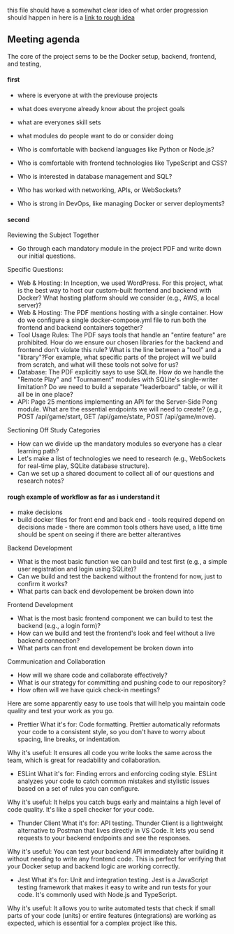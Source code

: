 this file should have a somewhat clear idea of what order progression should happen in here is a [link to rough idea](progression_rough.md)

## Meeting agenda
The core of the project sems to be the Docker setup, backend, frontend, and testing,

#### first
- where is everyone at with the previouse projects
- what does everyone already know about the project goals
- what are everyones skill sets
- what modules do people want to do or consider doing

- Who is comfortable with backend languages like Python or Node.js?
- Who is comfortable with frontend technologies like TypeScript and CSS?
- Who is interested in database management and SQL?
- Who has worked with networking, APIs, or WebSockets?
- Who is strong in DevOps, like managing Docker or server deployments?

#### second
Reviewing the Subject Together

- Go through each mandatory module in the project PDF and write down our initial questions.

Specific Questions:
- Web & Hosting: In Inception, we used WordPress. For this project, what is the best way to host our custom-built frontend and backend with Docker? What hosting platform should we consider (e.g., AWS, a local server)?
- Web & Hosting: The PDF mentions hosting with a single container. How do we configure a single docker-compose.yml file to run both the frontend and backend containers together?
- Tool Usage Rules: The PDF says tools that handle an "entire feature" are prohibited. How do we ensure our chosen libraries for the backend and frontend don't violate this rule? What is the line between a "tool" and a "library"?For example, what specific parts of the project will we build from scratch, and what will these tools not solve for us?
- Database: The PDF explicitly says to use SQLite. How do we handle the "Remote Play" and "Tournament" modules with SQLite's single-writer limitation? Do we need to build a separate "leaderboard" table, or will it all be in one place?
- API: Page 25 mentions implementing an API for the Server-Side Pong module. What are the essential endpoints we will need to create? (e.g., POST /api/game/start, GET /api/game/state, POST /api/game/move).


Sectioning Off Study Categories

- How can we divide up the mandatory modules so everyone has a clear learning path?
- Let's make a list of technologies we need to research (e.g., WebSockets for real-time play, SQLite database structure).
- Can we set up a shared document to collect all of our questions and research notes?

#### rough example of workflow as far as i understand it 
- make decisions
- build docker files for front end and back end
      - tools required depend on decisions made
      - there are common tools others have used, a litte time should be spent on seeing if there are better alterantives

Backend Development
- What is the most basic function we can build and test first (e.g., a simple user registration and login using SQLite)?
- Can we build and test the backend without the frontend for now, just to confirm it works?
- What parts can back end devolopement be broken down into 

Frontend Development
- What is the most basic frontend component we can build to test the backend (e.g., a login form)?
- How can we build and test the frontend's look and feel without a live backend connection?
- What parts can front end developement be broken down into
  
Communication and Collaboration
- How will we share code and collaborate effectively?
- What is our strategy for committing and pushing code to our repository?
- How often will we have quick check-in meetings?

Here are some apparently easy to use tools that will help you maintain code quality and test your work as you go.

- Prettier
What it's for: Code formatting. Prettier automatically reformats your code to a consistent style, so you don't have to worry about spacing, line breaks, or indentation.

Why it's useful: It ensures all code you write looks the same across the team, which is great for readability and collaboration.

- ESLint
What it's for: Finding errors and enforcing coding style. ESLint analyzes your code to catch common mistakes and stylistic issues based on a set of rules you can configure.

Why it's useful: It helps you catch bugs early and maintains a high level of code quality. It's like a spell checker for your code.

- Thunder Client
What it's for: API testing. Thunder Client is a lightweight alternative to Postman that lives directly in VS Code. It lets you send requests to your backend endpoints and see the responses.

Why it's useful: You can test your backend API immediately after building it without needing to write any frontend code. This is perfect for verifying that your Docker setup and backend logic are working correctly.

- Jest
What it's for: Unit and integration testing. Jest is a JavaScript testing framework that makes it easy to write and run tests for your code. It's commonly used with Node.js and TypeScript.

Why it's useful: It allows you to write automated tests that check if small parts of your code (units) or entire features (integrations) are working as expected, which is essential for a complex project like this.
